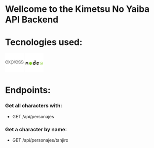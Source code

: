
# Wellcome to the Kimetsu No Yaiba API Backend

# Tecnologies used:

<div >
<a href="https://expressjs.com" target="_blank"> <img src="https://raw.githubusercontent.com/devicons/devicon/master/icons/express/express-original-wordmark.svg" alt="express" width="60" height="60"/></a> 
<a href="https://nodejs.org" target="_blank"> <img src="https://raw.githubusercontent.com/devicons/devicon/master/icons/nodejs/nodejs-original-wordmark.svg" alt="nodejs" width="60" height="60"/> </a> 
</div>

# Endpoints:

### Get all characters with:

- GET /api/personajes


### Get a character by name:

- GET /api/personajes/tanjiro 
